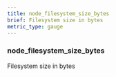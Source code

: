 ```yaml
---
title: node_filesystem_size_bytes
brief: Filesystem size in bytes
metric_type: gauge
---
```

### node_filesystem_size_bytes

Filesystem size in bytes